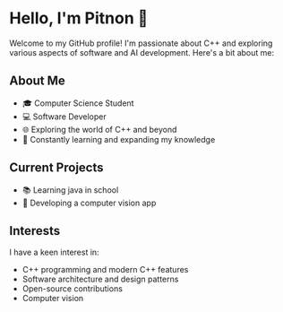 # Hello, I'm Pitnon 👋

Welcome to my GitHub profile! I'm passionate about C++ and exploring various aspects of software and AI development. Here's a bit about me:

## About Me

- 🎓 Computer Science Student
- 💻 Software Developer
- 🌐 Exploring the world of C++ and beyond
- 🚀 Constantly learning and expanding my knowledge

## Current Projects

- 📚 Learning java in school
- 🚀 Developing a computer vision app

## Interests

I have a keen interest in:

- C++ programming and modern C++ features
- Software architecture and design patterns
- Open-source contributions
- Computer vision
